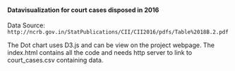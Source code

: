 #### Datavisualization for court cases disposed in 2016

Data Source: `` http://ncrb.gov.in/StatPublications/CII/CII2016/pdfs/Table%2018B.2.pdf``

The Dot chart uses D3.js and can be view on the project webpage. The index.html contains all the code and needs http server to link to court_cases.csv containing data.

